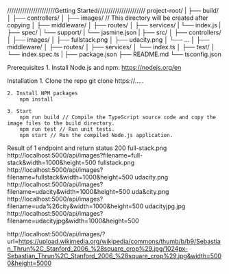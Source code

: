 //////////////////////Getting Started//////////////////////
project-root/
|
├── build/
│   ├── controllers/
│   ├── images/  // This directory will be created after copying
│   ├── middleware/
│   ├── routes/
│   ├── services/
|   └── index.js
|
├── spec/
|   └── support/
|       └── jasmine.json
|
├── src/
│   ├── controllers/
│   ├── images/
│       ├── fullstack.png
│       ├── udacity.png
│       └── ...
│   ├── middleware/
│   ├── routes/
│   ├── services/
│   └── index.ts
│
├── test/
│   └── index.spec.ts
|
├── package.json
├── README.md
└── tsconfig.json

Prerequisites
    1. Install Node.js and npm: https://nodejs.org/en

Installation
    1. Clone the repo
        git clone https://.....

    2. Install NPM packages
        npm install

    3. Start
        npm run build // Compile the TypeScript source code and copy the image files to the build directory.
        npm run test // Run unit tests.
        npm start // Run the compiled Node.js application.

Result of 1 endpoint and return status 200
full-stack.png
    http://localhost:5000/api/images?filename=full-stack&width=1000&height=500
fullstack.png
    http://localhost:5000/api/images?filename=fullstack&width=1000&height=500
udacity.png
    http://localhost:5000/api/images?filename=udacity&width=1000&height=500
uda&city.png
    http://localhost:5000/api/images?filename=uda%26city&width=1000&height=500
udacityjpg.jpg
    http://localhost:5000/api/images?filename=udacityjpg&width=1000&height=500

http://localhost:5000/api/images/?url=https://upload.wikimedia.org/wikipedia/commons/thumb/b/b9/Sebastian_Thrun%2C_Stanford_2006_%28square_crop%29.jpg/1024px-Sebastian_Thrun%2C_Stanford_2006_%28square_crop%29.jpg&width=5000&height=5000



